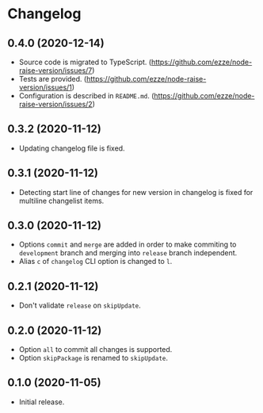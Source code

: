 # Changelog

## 0.4.0 (2020-12-14)

- Source code is migrated to TypeScript. (https://github.com/ezze/node-raise-version/issues/7)
- Tests are provided. (https://github.com/ezze/node-raise-version/issues/1)
- Configuration is described in `README.md`. (https://github.com/ezze/node-raise-version/issues/2)

## 0.3.2 (2020-11-12)

- Updating changelog file is fixed.

## 0.3.1 (2020-11-12)

- Detecting start line of changes for new version in changelog is fixed for multiline changelist items.

## 0.3.0 (2020-11-12)

- Options `commit` and `merge` are added in order to make commiting to `development` branch and merging into `release` branch independent.
- Alias `c` of `changelog` CLI option is changed to `l`.

## 0.2.1 (2020-11-12)

- Don't validate `release` on `skipUpdate`.

## 0.2.0 (2020-11-12)

- Option `all` to commit all changes is supported.
- Option `skipPackage` is renamed to `skipUpdate`.

## 0.1.0 (2020-11-05)

- Initial release.
